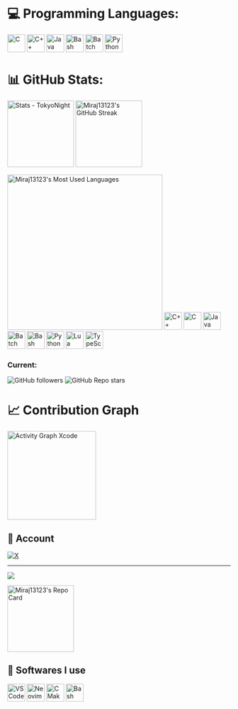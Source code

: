 # 💻 Programming Languages:
<!-- Official icons only (no badge) for comparison -->
<p>
  <!-- C -->
  <img src="https://cdn.jsdelivr.net/gh/devicons/devicon/icons/c/c-original.svg" alt="C" width="40" height="40"/>
  <!-- C++ -->
  <img src="https://cdn.jsdelivr.net/gh/devicons/devicon/icons/cplusplus/cplusplus-original.svg" alt="C++" width="40" height="40"/>
  <!-- Java -->
  <img src="https://cdn.jsdelivr.net/gh/devicons/devicon/icons/java/java-original.svg" alt="Java" width="40" height="40"/>
  <!-- Bash -->
  <img src="https://cdn.jsdelivr.net/gh/devicons/devicon/icons/bash/bash-original.svg" alt="Bash" width="40" height="40"/>
  <!-- Batch Script -->
  <img src="https://cdn.jsdelivr.net/gh/devicons/devicon/icons/windows8/windows8-original.svg" alt="Batch Script" width="40" height="40"/>
  <!-- Python -->
  <img src="https://cdn.jsdelivr.net/gh/devicons/devicon/icons/python/python-original.svg" alt="Python" width="40" height="40"/>
</p>

# 📊 GitHub Stats:

<p>
  <img alt="Stats - TokyoNight" src="https://github-readme-stats.vercel.app/api?username=Miraj13123&theme=nightowl&hide_border=false&include_all_commits=true&count_private=true" height="150"/>
  <img alt="Miraj13123's GitHub Streak" src="https://nirzak-streak-stats.vercel.app/?user=Miraj13123&theme=tokyonight&hide_border=false" height="150"/>
</p>
<p>
  <img alt="Miraj13123's Most Used Languages" src="https://github-readme-stats.vercel.app/api/top-langs/?username=Miraj13123&theme=tokyonight&hide_border=false&langs_count=15&layout=donut" height="350"/>
    <img src="https://cdn.jsdelivr.net/gh/devicons/devicon/icons/cplusplus/cplusplus-original.svg" alt="C++" width="40" height="40"/>
  <img src="https://cdn.jsdelivr.net/gh/devicons/devicon/icons/c/c-original.svg" alt="C" width="40" height="40"/>
  <img src="https://cdn.jsdelivr.net/gh/devicons/devicon/icons/java/java-original.svg" alt="Java" width="40" height="40"/>
  <img src="https://cdn.jsdelivr.net/gh/devicons/devicon/icons/windows8/windows8-original.svg" alt="Batch Script" width="40" height="40"/>
  <img src="https://cdn.jsdelivr.net/gh/devicons/devicon/icons/bash/bash-original.svg" alt="Bash" width="40" height="40"/>
  <img src="https://cdn.jsdelivr.net/gh/devicons/devicon/icons/python/python-original.svg" alt="Python" width="40" height="40"/>
  <img src="https://cdn.jsdelivr.net/gh/devicons/devicon/icons/lua/lua-original.svg" alt="Lua" width="40" height="40"/>
  <img src="https://cdn.jsdelivr.net/gh/devicons/devicon/icons/typescript/typescript-original.svg" alt="TypeScript" width="40" height="40"/>
</p>

### Current:
![GitHub followers](https://img.shields.io/github/followers/Miraj13123?label=Follow&style=for-the-badge)
![GitHub Repo stars](https://img.shields.io/github/stars/Miraj13123?style=for-the-badge&logo=github&label=Stars)

# 📈 Contribution Graph
<p>
  <!-- Xcode Theme -->
  <img src="https://github-readme-activity-graph.vercel.app/graph?username=Miraj13123&theme=xcode" alt="Activity Graph Xcode" height="200"/>
</p>

## 🤝 Account
[![X](https://img.shields.io/badge/X-000000?style=plastic&logo=x&logoColor=white)](https://x.com/Mahmudul__Miraj)

---

[![](https://visitcount.itsvg.in/api?id=Miraj13123&icon=0&color=0)](https://visitcount.itsvg.in)

<!-- Proudly created with GPRM ( https://gprm.itsvg.in ) -->

<!-- More GitHub Readme Stats API widgets below -->
<p>
  <!-- Repo Card Example -->
  <img alt="Miraj13123's Repo Card" src="https://github-readme-stats.vercel.app/api/pin/?username=Miraj13123&repo=Miraj13123&theme=tokyonight&hide_border=false" height="150"/>
</p>

<!-- Compare GitHub Readme Stats API widgets with different options side by side -->

<!-- User Stats Cards -->
<p>
  
</p>

<!-- Top Languages Cards -->
<p>

</p>

## 💾 Softwares I use
<!-- Software Icons -->
<p>
  <img src="https://cdn.jsdelivr.net/gh/devicons/devicon/icons/vscode/vscode-original.svg" alt="VS Code" width="40" height="40"/>
  <img src="https://cdn.jsdelivr.net/gh/devicons/devicon/icons/neovim/neovim-original.svg" alt="Neovim" width="40" height="40"/>
  <img src="https://cdn.jsdelivr.net/gh/devicons/devicon/icons/cmake/cmake-original.svg" alt="CMake" width="40" height="40"/>
  <img src="https://cdn.jsdelivr.net/gh/devicons/devicon/icons/bash/bash-original.svg" alt="Bash" width="40" height="40"/>
</p>
